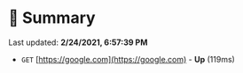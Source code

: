 # 📖 Summary
Last updated: **2/24/2021, 6:57:39 PM**

- `GET` [https://google.com](https://google.com) - **Up** (119ms)
